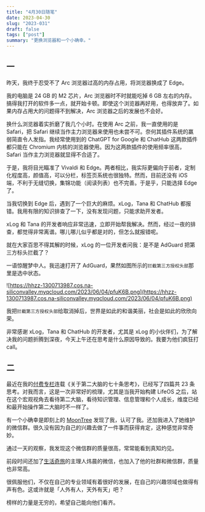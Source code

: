 ```yaml
---
title: "4月30日随笔"
date: 2023-04-30
slug: "2023-031"
draft: false
tags: ["post"]
summary: "更换浏览器和一个小确幸。"
---
```


## 一

昨天，我终于忍受不了 Arc 浏览器过高的内存占用，将浏览器换成了 Edge。

我的电脑是 24 GB 的 M2 芯片，Arc 浏览器时不时就能吃掉 6 GB 左右的内存。搞得我打开的软件多一点，就开始卡顿。即使这个浏览器再好用，也得放弃了。如果内存占用大的问题得不到解决，Arc 浏览器之后的发展也不会好。

换什么浏览器着实折磨了我几个小时。在使用 Arc 之前，我一直使用的是 Safari，把 Safari 继续当作主力浏览器来使用也未尝不可。奈何其插件系统的羸弱简直令人发指。我经常使用到的 ChatGPT for Google 和 ChatHub 这两款插件都只能在 Chromium 内核的浏览器使用。因为这两款插件的使用频率很高，Safari 当作主力浏览器就显得不合适了。

于是，我将目光瞄准了 Vivaldi 和 Edge。两者相比，我实际更偏向于前者，定制化程度高，颜值高，可以分栏，标签页系统也很独特。然而，目前还没有 iOS 端，不利于无缝切换，集锦功能（阅读列表）也不完善。于是乎，只能选择 Edge 了。

当我切换到 Edge 后，遇到了一个巨大的麻烦。xLog，Tana 和 ChatHub 都报错。我用有限的知识排查了一下，没有发现问题，只能求助开发者。

xLog 和 Tana 的开发者响应非常迅速，立即开始帮我解决。然而，经过一夜的排查，都觉得非常离谱。哪儿哪儿似乎都是对的，但怎么就报错呢。

就在大家百思不得其解的时候，xLog 的一位开发者问我：是不是 AdGuard 把第三方标头拦截了？

一语惊醒梦中人。我迅速打开了 AdGuard，果然如图所示的`拦截第三方授权头部`那里是选中状态。

![https://hhzz-1300713987.cos.na-siliconvalley.myqcloud.com/2023/06/04/pfuK6B.png](https://hhzz-1300713987.cos.na-siliconvalley.myqcloud.com/2023/06/04/pfuK6B.png)

我把`拦截第三方授权头部`给取消掉后，世界是如此的和谐美丽，社会是如此的欣欣向荣。

非常感谢 xLog，Tana 和 ChatHub 的开发者，尤其是 xLog 的小伙伴们，为了解决我的问题折腾到深夜，今天上午还在思考是什么原因导致的。我要为他们疯狂打 call。

## 二

最近在我的[付费专栏](https://xiaobot.net/p/ywkh?refer=59b4c4c8-52a3-4dd4-b54b-1a81d7a4fb18)连载《关于第二大脑的七十条思考》，已经写了四篇共 23 条思考。对我而言，这是一次非常好的梳理，尤其是当我开始构建 LifeOS 之后，站在这个宏观视角去看待第二大脑，看待知识管理、信息管理和个人成长，维度已经和最开始操作第二大脑时不一样了。

有一个小确幸是即刻上的 [MoonTree](https://web.okjike.com/u/BEAD0A03-E862-4009-9A5B-E1CAF3E9440E) 发现了我，认可了我。还加我进入了她维护的微信群。很久没有因为自己的兴趣去做了一件事而获得肯定，这种感觉非常奇妙。

通过一天的观察，我发现这个微信群的质量很高，常常能看到真知灼见。

前段时间还加了[生活奇旅](https://weichen.zhubai.love/)的主理人炜晨的微信，也加入了他的社群和微信群，质量也非常高。

很佩服他们，不仅在自己的专业领域有着很好的发展，在自己的兴趣领域也做得有声有色。这或许就是「人外有人，天外有天」吧？

榜样的力量是无穷的，希望自己能向他们看齐。

